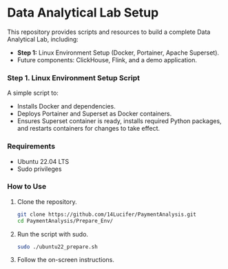 # Data Analytical Lab Setup

This repository provides scripts and resources to build a complete Data Analytical Lab, including:
- **Step 1:** Linux Environment Setup (Docker, Portainer, Apache Superset).
- Future components: ClickHouse, Flink, and a demo application.

### Step 1. Linux Environment Setup Script

A simple script to:
- Installs Docker and dependencies.
- Deploys Portainer and Superset as Docker containers.
- Ensures Superset container is ready, installs required Python packages, and restarts containers for changes to take effect.

### Requirements
- Ubuntu 22.04 LTS
- Sudo privileges

### How to Use
1. Clone the repository.
   ``` bash
   git clone https://github.com/14Lucifer/PaymentAnalysis.git
   cd PaymentAnalysis/Prepare_Env/
   ```

2. Run the script with sudo.
   ``` bash
   sudo ./ubuntu22_prepare.sh
   ```

3. Follow the on-screen instructions.
